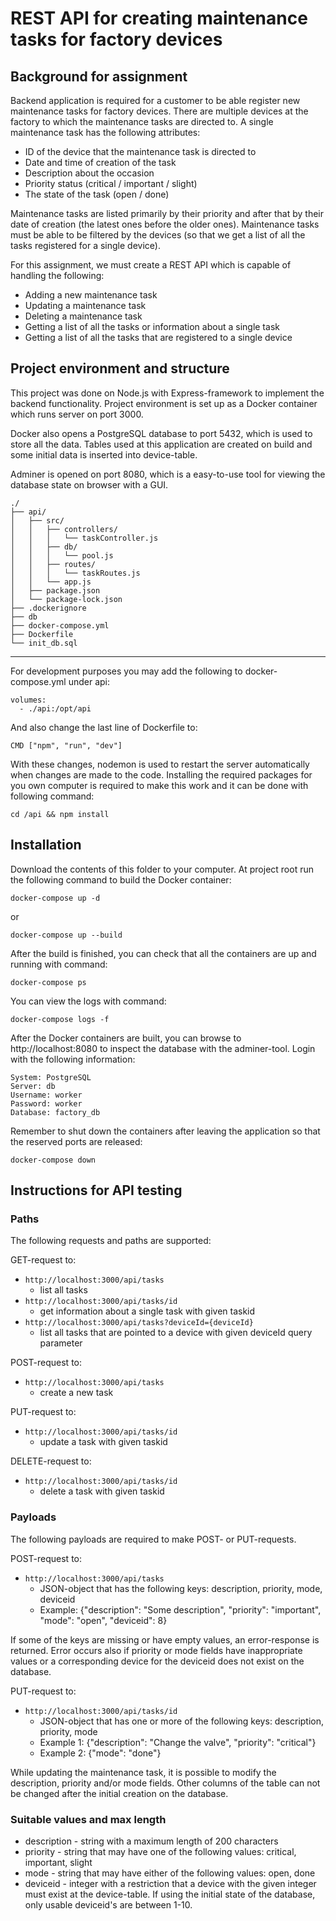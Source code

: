 # REST API for creating maintenance tasks for factory devices

## Background for assignment
Backend application is required for a customer to be able register new maintenance tasks for factory devices. There are multiple devices at the factory to which the maintenance tasks are directed to. A single maintenance task has the following attributes:
- ID of the device that the maintenance task is directed to
- Date and time of creation of the task
- Description about the occasion
- Priority status (critical / important / slight)
- The state of the task (open / done)

Maintenance tasks are listed primarily by their priority and after that by their date of creation (the latest ones before the older ones). Maintenance tasks must be able to be filtered by the devices (so that we get a list of all the tasks registered for a single device).

For this assignment, we must create a REST API which is capable of handling the following:
- Adding a new maintenance task
- Updating a maintenance task
- Deleting a maintenance task
- Getting a list of all the tasks or information about a single task
- Getting a list of all the tasks that are registered to a single device

## Project environment and structure
This project was done on Node.js with Express-framework to implement the backend functionality. Project environment is set up as a Docker container which runs server on port 3000.

Docker also opens a PostgreSQL database to port 5432, which is used to store all the data. Tables used at this application are created on build and some initial data is inserted into device-table.

Adminer is opened on port 8080, which is a easy-to-use tool for viewing the database state on browser with a GUI.

```
./
├── api/
│   ├── src/
│   │   ├── controllers/
│   │   │   └── taskController.js
│   │   ├── db/
│   │   │   └── pool.js
│   │   ├── routes/
│   │   │   └── taskRoutes.js
│   │   └── app.js
│   ├── package.json
│   └── package-lock.json
├── .dockerignore
├── db
├── docker-compose.yml
├── Dockerfile
└── init_db.sql
```
<hr>
For development purposes you may add the following to docker-compose.yml under api:

```
volumes:
  - ./api:/opt/api
```
And also change the last line of Dockerfile to:

```
CMD ["npm", "run", "dev"]
```

With these changes, nodemon is used to restart the server automatically when changes are made to the code. Installing the required packages for you own computer is required to make this work and it can be done with following command:

`cd /api && npm install`

## Installation
Download the contents of this folder to your computer. At project root run the following command to build the Docker container:

`docker-compose up -d`

or

`docker-compose up --build`

After the build is finished, you can check that all the containers are up and running with command:

`docker-compose ps`

You can view the logs with command:

`docker-compose logs -f`

After the Docker containers are built, you can browse to http://localhost:8080 to inspect the database with the adminer-tool. Login with the following information:

```
System: PostgreSQL
Server: db
Username: worker
Password: worker
Database: factory_db
```

Remember to shut down the containers after leaving the application so that the reserved ports are released:

`docker-compose down`

## Instructions for API testing
### Paths

The following requests and paths are supported:

GET-request to:
- `http://localhost:3000/api/tasks`
  - list all tasks
- `http://localhost:3000/api/tasks/id`
  - get information about a single task with given taskid
- `http://localhost:3000/api/tasks?deviceId={deviceId}`
  - list all tasks that are pointed to a device with given deviceId query parameter

POST-request to:
- `http://localhost:3000/api/tasks`
  - create a new task

PUT-request to:
- `http://localhost:3000/api/tasks/id`
  - update a task with given taskid

DELETE-request to:
- `http://localhost:3000/api/tasks/id`
  - delete a task with given taskid

### Payloads

The following payloads are required to make POST- or PUT-requests.

POST-request to:
- `http://localhost:3000/api/tasks`
  - JSON-object that has the following keys: description, priority, mode, deviceid
  - Example: {"description": "Some description", "priority": "important", "mode": "open", "deviceid": 8}

If some of the keys are missing or have empty values, an error-response is returned. Error occurs also if priority or mode fields have inappropriate values or a corresponding device for the deviceid does not exist on the database.

PUT-request to:
- `http://localhost:3000/api/tasks/id`
  - JSON-object that has one or more of the following keys: description, priority, mode
  - Example 1: {"description": "Change the valve", "priority": "critical"}
  - Example 2: {"mode": "done"}

While updating the maintenance task, it is possible to modify the description, priority and/or mode fields. Other columns of the table can not be changed after the initial creation on the database.

### Suitable values and max length
- description - string with a maximum length of 200 characters
- priority - string that may have one of the following values: critical, important, slight
- mode - string that may have either of the following values: open, done
- deviceid - integer with a restriction that a device with the given integer must exist at the device-table. If using the initial state of the database, only usable deviceid's are between 1-10.

